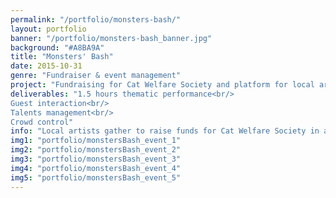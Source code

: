 ```yaml
---
permalink: "/portfolio/monsters-bash/"
layout: portfolio
banner: "/portfolio/monsters-bash_banner.jpg"
background: "#A8BA9A"
title: "Monsters' Bash"
date: 2015-10-31
genre: "Fundraiser & event management"
project: "Fundraising for Cat Welfare Society and platform for local artists"
deliverables: "1.5 hours thematic performance<br/>
Guest interaction<br/>
Talents management<br/>
Crowd control"
info: "Local artists gather to raise funds for Cat Welfare Society in a thematic dance show"
img1: "portfolio/monstersBash_event_1"
img2: "portfolio/monstersBash_event_2"
img3: "portfolio/monstersBash_event_3"
img4: "portfolio/monstersBash_event_4"
img5: "portfolio/monstersBash_event_5"
---
```


